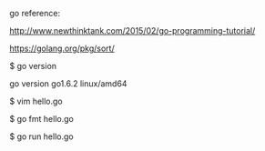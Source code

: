 go reference: 

http://www.newthinktank.com/2015/02/go-programming-tutorial/

https://golang.org/pkg/sort/

$ go version

go version go1.6.2 linux/amd64

$ vim hello.go

$ go fmt hello.go

$ go run hello.go
